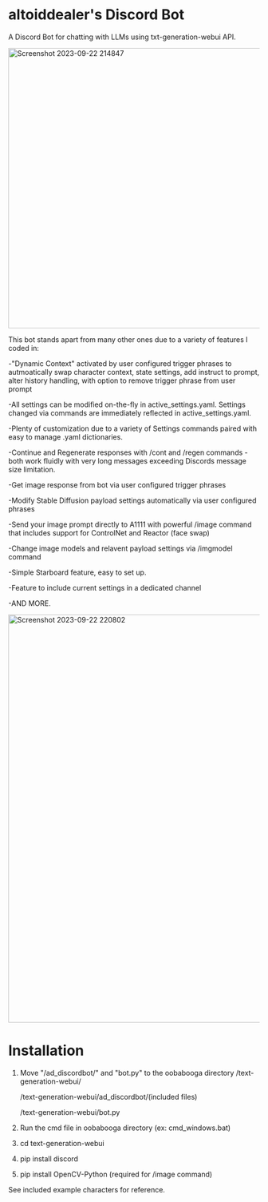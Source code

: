 # altoiddealer's Discord Bot

A Discord Bot for chatting with LLMs using txt-generation-webui API.

<img width="561" alt="Screenshot 2023-09-22 214847" src="https://github.com/altoiddealer/ad_discordbot/assets/1613484/e5e60178-afd0-41af-aab9-911a11f12160">


This bot stands apart from many other ones due to a variety of features I coded in:

-"Dynamic Context" activated by user configured trigger phrases to autmoatically swap character context, state settings, add instruct to prompt, alter history handling, with option to remove trigger phrase from user prompt

-All settings can be modified on-the-fly in active_settings.yaml. Settings changed via commands are immediately reflected in active_settings.yaml.

-Plenty of customization due to a variety of Settings commands paired with easy to manage .yaml dictionaries.

-Continue and Regenerate responses with /cont and /regen commands - both work fluidly with very long messages exceeding Discords message size limitation.

-Get image response from bot via user configured trigger phrases

-Modify Stable Diffusion payload settings automatically via user configured phrases

-Send your image prompt directly to A1111 with powerful /image command that includes support for ControlNet and Reactor (face swap)

-Change image models and relavent payload settings via /imgmodel command

-Simple Starboard feature, easy to set up.

-Feature to include current settings in a dedicated channel

-AND MORE.

<img width="817" alt="Screenshot 2023-09-22 220802" src="https://github.com/altoiddealer/ad_discordbot/assets/1613484/b2f2bd96-ed12-4eed-b842-68171c62a8e5">


# Installation

1. Move "/ad_discordbot/" and "bot.py" to the oobabooga directory /text-generation-webui/
   
     /text-generation-webui/ad_discordbot/(included files)
   
     /text-generation-webui/bot.py
   
3. Run the cmd file in oobabooga directory (ex: cmd_windows.bat)
   
5. cd text-generation-webui
   
7. pip install discord
   
9. pip install OpenCV-Python (required for /image command)

See included example characters for reference.
